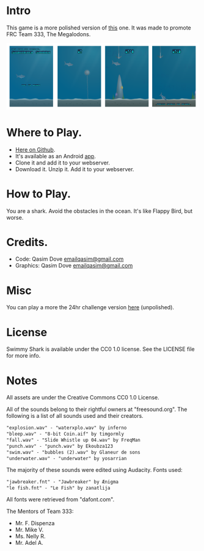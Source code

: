 
# Intro
This game is a more polished version of [this](github.com/TheQYD/swimmy-shark) one. It was made to promote
FRC Team 333, The Megalodons.

![Apple Catch](assets/images/swimmy_shark1.png)

# Where to Play.
- [Here on Github](http://theqyd.github.io/swimmy-shark-v.2/).
- It's available as an Android [app](https://play.google.com/store/apps/details?id=com.swimmy.shark&hl=en).
- Clone it and add it to your webserver.
- Download it. Unzip it. Add it to your webserver.

# How to Play.
You are a shark. Avoid the obstacles in the ocean. It's like Flappy Bird, but worse.

# Credits.
- Code: Qasim Dove <emailqasim@gmail.com>
- Graphics: Qasim Dove <emailqasim@gmail.com>

# Misc
You can play a more the 24hr challenge version [here](https://github.com/TheQYD/swimmy-shark) (unpolished).

# License
Swimmy Shark is available under the CC0 1.0 license. See the LICENSE file for more info.

# Notes
All assets are under the Creative Commons CC0 1.0 License. 

All of the sounds belong to their rightful owners at "freesound.org". The following is a list of all sounds
used and their creators.

    "explosion.wav" - "waterxplo.wav" by inferno
    "bleep.wav" - "8-bit Coin.aif" by timgormly
    "fall.wav" - "Slide Whistle up 04.wav" by FreqMan
    "punch.wav" - "punch.wav" by Ekoubza123
    "swim.wav" - "bubbles (2).wav" by Glaneur de sons
    "underwater.wav" - "underwater" by yosarrian
    
The majority of these sounds were edited using Audacity. Fonts used:

    "jawbreaker.fnt" - "Jawbreaker" by Ænigma
    "le fish.fnt" - "Le Fish" by zanatlija

All fonts were retrieved from "dafont.com". 

The Mentors of Team 333:

- Mr. F. Dispenza
- Mr. Mike V.
- Ms. Nelly R.
- Mr. Adel A.
